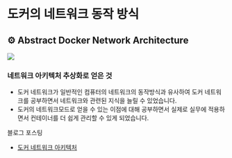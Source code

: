 # 도커의 네트워크 동작 방식

## ⚙️ Abstract Docker Network Architecture

<img src="https://github.com/garlicpollpoll/Architecture/assets/86602266/1259cf12-ff81-4e13-a27f-e99f561ffc2e">

### 네트워크 아키텍처 추상화로 얻은 것

 - 도커 네트워크가 일반적인 컴퓨터의 네트워크의 동작방식과 유사하여 도커 네트워크를 공부하면서 네트워크와 관련된 지식을 늘릴 수 있었습니다.
 - 도커의 네트워크모드로 얻을 수 있는 이점에 대해 공부하면서 실제로 실무에 적용하면서 컨테이너를 더 쉽게 관리할 수 있게 되었습니다.

블로그 포스팅
* [도커 네트워크 아키텍처](https://coding-review.tistory.com/506)
